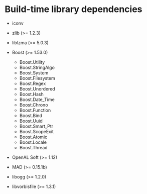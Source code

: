 Build-time library dependencies
===============================

- iconv
- zlib (>= 1.2.3)
- liblzma (>= 5.0.3)

- Boost (>= 1.53.0)
  - Boost.Utility
  - Boost.StringAlgo
  - Boost.System
  - Boost.Filesystem
  - Boost.Regex
  - Boost.Unordered
  - Boost.Hash
  - Boost.Date_Time
  - Boost.Chrono
  - Boost.Function
  - Boost.Bind
  - Boost.Uuid
  - Boost.Smart_Ptr
  - Boost.ScopeExit
  - Boost.Atomic
  - Boost.Locale
  - Boost.Thread

- OpenAL Soft (>= 1.12)
- MAD (>= 0.15.1b)
- libogg (>= 1.2.0)
- libvorbisfile (>= 1.3.1)
